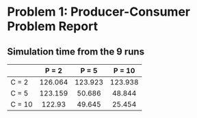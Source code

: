 # Problem 1: Producer-Consumer Problem Report



## Simulation time from the 9 runs

|           | P = 2      | P = 5     |    P = 10  |
| --------- |:----------:|:---------:|:---------: |
|  C = 2    |  126.064   |  123.923  |  123.938   |
|  C = 5    |  123.159   |  50.686   |  48.844    |
|  C = 10   |  122.93    |  49.645   |  25.454    |

